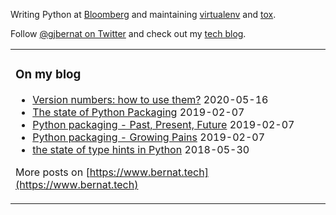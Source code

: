 Writing Python at [Bloomberg](https://github.com/bloomberg) and maintaining [virtualenv](https://github.com/pypa/virtualenv) and [tox](https://github.com/tox-dev/tox).

Follow [@gjbernat on Twitter](https://twitter.com/gjbernat) and check out my [tech blog](https://www.bernat.tech).

<table><tr><td valign="top">

### On my blog
<!-- blog starts -->
* [Version numbers: how to use them?](https://www.bernat.tech/version-numbers/) 2020-05-16
* [The state of Python Packaging](https://www.bernat.tech/pep-517-and-python-packaging/) 2019-02-07
* [Python packaging - Past, Present, Future](https://www.bernat.tech/pep-517-518/) 2019-02-07
* [Python packaging - Growing Pains](https://www.bernat.tech/growing-pain/) 2019-02-07
* [the state of type hints in Python](https://www.bernat.tech/the-state-of-type-hints-in-python/) 2018-05-30
<!-- blog ends -->
More posts on [https://www.bernat.tech](https://www.bernat.tech)
</td><td valign="top">
